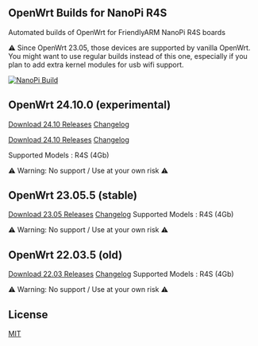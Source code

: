 ## OpenWrt Builds for NanoPi R4S
Automated builds of OpenWrt for FriendlyARM NanoPi R4S boards
 
⚠️ Since OpenWrt 23.05, those devices are supported by vanilla OpenWrt. You might want to use regular builds instead of this one, especially if you plan to add extra kernel modules for usb wifi support.

[![NanoPi Build](https://github.com/stargazindreamr/OpenWrt-NanoPi-R2S-R4S-Builds/actions/workflows/NanoPi-Build.yml/badge.svg)](https://github.com/stargazindreamr/OpenWrt-NanoPi-R2S-R4S-Builds/actions/workflows/NanoPi-Build.yml)

## OpenWrt 24.10.0 (experimental)

[Download 24.10 Releases](https://github.com/stargazindreamr/OpenWrt-NanoPi-R2S-R4S-Builds/releases?q=OpenWrtNK-24.10&expanded=true) [Changelog](https://github.com/stargazindreamr/OpenWrt-NanoPi-R2S-R4S-Builds/blob/main/openwrt-24.10/release-info.md)

[Download 24.10 Releases](https://github.com/stargazindreamr/OpenWrt-NanoPi-R2S-R4S-Builds/releases?q=Vanilla-OpenWrtNK-24.10&expanded=true) [Changelog](https://github.com/stargazindreamr/OpenWrt-NanoPi-R2S-R4S-Builds/blob/main/openwrt-24.10/release-info.md)


Supported Models : R4S (4Gb)

⚠ Warning: No support / Use at your own risk  ⚠ 

## OpenWrt 23.05.5 (stable)

[Download 23.05 Releases](https://github.com/stargazindreamr/OpenWrt-NanoPi-R2S-R4S-Builds/releases?q=OpenWrtNK-23.05&expanded=true) [Changelog](https://github.com/stargazindreamr/OpenWrt-NanoPi-R2S-R4S-Builds/blob/main/openwrt-23.05/release-info.md)
Supported Models : R4S (4Gb)

⚠ Warning: No support / Use at your own risk  ⚠ 

## OpenWrt 22.03.5 (old)

[Download 22.03 Releases](https://github.com/stargazindreamr/OpenWrt-NanoPi-R2S-R4S-Builds/releases?q=OpenWrtNK-22.03&expanded=true) [Changelog](https://github.com/stargazindreamr/OpenWrt-NanoPi-R2S-R4S-Builds/blob/main/openwrt-22.03/release-info.md)
Supported Models : R4S (4Gb)

⚠ Warning: No support / Use at your own risk  ⚠ 

## License
[MIT](https://github.com/stargazindreamr/OpenWRT-Rockchip/blob/master/LICENSE)
